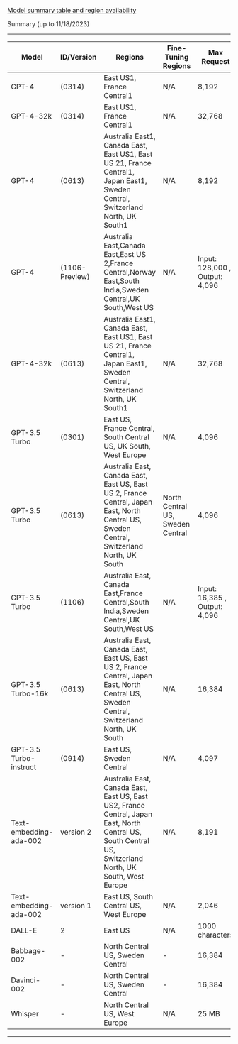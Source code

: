 [Model summary table and region availability](https://learn.microsoft.com/en-us/azure/ai-services/openai/concepts/models#model-summary-table-and-region-availability)

Summary (up to 11/18/2023)

---------------------------------------------------------
| Model | ID/Version | Regions | Fine-Tuning Regions | Max Request | Training Data (up to) |
|-------|------------|---------|---------------------|-------------|-----------------------|
| GPT-4 | (0314) | East US1, France Central1 | N/A | 8,192 | September 2021 |
| GPT-4-32k |  (0314) | East US1, France Central1 | N/A | 32,768 | September 2021 |
| GPT-4 | (0613) | Australia East1, Canada East, East US1, East US 21, France Central1, Japan East1, Sweden Central, Switzerland North, UK South1 | N/A | 8,192  | September 2021 |
| GPT-4 | (1106-Preview) | Australia East,Canada East,East US 2,France Central,Norway East,South India,Sweden Central,UK South,West US|N/A | Input: 128,000 , Output: 4,096  | September 2021 |
| GPT-4-32k | (0613) | Australia East1, Canada East, East US1, East US 21, France Central1, Japan East1, Sweden Central, Switzerland North, UK South1 | N/A | 32,768  | September 2021 |
| GPT-3.5 Turbo | (0301) | East US, France Central, South Central US, UK South, West Europe | N/A | 4,096  | Sep 2021 |
| GPT-3.5 Turbo | (0613) | Australia East, Canada East, East US, East US 2, France Central, Japan East, North Central US, Sweden Central, Switzerland North, UK South | North Central US, Sweden Central | 4,096  | Sep 2021 |
| GPT-3.5 Turbo | (1106) |Australia East, Canada East,France Central,South India,Sweden Central,UK South,West US|	N/A |Input: 16,385 , Output: 4,096  	|Sep 2021|
| GPT-3.5 Turbo-16k | (0613) | Australia East, Canada East, East US, East US 2, France Central, Japan East, North Central US, Sweden Central, Switzerland North, UK South | N/A | 16,384  | Sep 2021 |
| GPT-3.5 Turbo-instruct | (0914) | East US, Sweden Central | N/A | 4,097  | Sep 2021 |
| Text-embedding-ada-002 | version 2 | Australia East, Canada East, East US, East US2, France Central, Japan East, North Central US, South Central US, Switzerland North, UK South, West Europe | N/A | 8,191  | Sep 2021 |
| Text-embedding-ada-002 | version 1 | East US, South Central US, West Europe | N/A | 2,046  | Sep 2021 |
| DALL-E | 2 | East US | N/A | 1000 characters | N/A |
| Babbage-002 | - | North Central US, Sweden Central | - | 16,384  | Sep 2021 |
| Davinci-002 | - | North Central US, Sweden Central | - | 16,384  | Sep 2021 |
| Whisper | - | North Central US, West Europe | N/A | 25 MB | N/A |
---------------------------------------------------------
